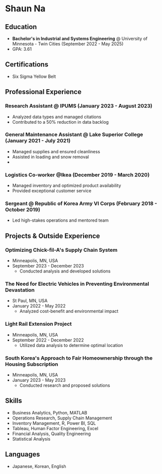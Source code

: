 # Shaun Na

## Education
- **Bachelor's in Industrial and Systems Engineering** @ University of Minnesota - Twin Cities (September 2022 - May 2025)
- GPA: 3.61

## Certifications
- Six Sigma Yellow Belt

## Professional Experience
### Research Assistant @ IPUMS (January 2023 - August 2023)
  - Analyzed data types and managed citations
  - Contributed to a 50% reduction in data backlog

### General Maintenance Assistant @ Lake Superior College (January 2021 - July 2021)
  - Managed supplies and ensured cleanliness
  - Assisted in loading and snow removal
  - 
  
### Logistics Co-worker @Ikea (December 2019 - March 2020)
  - Managed inventory and optimized product availability
  - Provided exceptional customer service

### Sergeant @ Republic of Korea Army VI Corps (February 2018 - October 2019)
  - Led high-stakes operations and mentored team

## Projects & Outside Experience
### Optimizing Chick-fil-A's Supply Chain System
- Minneapolis, MN, USA
- September 2023 - December 2023
  - Conducted analysis and developed solutions

### The Need for Electric Vehicles in Preventing Environmental Devastation
- St Paul, MN, USA
- January 2022 - May 2022
  - Analyzed cost-benefit and environmental impact

### Light Rail Extension Project
- Minneapolis, MN, USA
- September 2022 - December 2022
  - Utilized data analysis to determine optimal location

### South Korea's Approach to Fair Homeownership through the Housing Subscription
- Minneapolis, MN, USA
- January 2023 - May 2023
  - Conducted research and proposed solutions

## Skills
- Business Analytics, Python, MATLAB
- Operations Research, Supply Chain Management
- Inventory Management, R, Power BI, SQL
- Tableau, Human Factor Engineering, Excel
- Financial Analysis, Quality Engineering
- Statistical Analysis

## Languages
- Japanese, Korean, English
